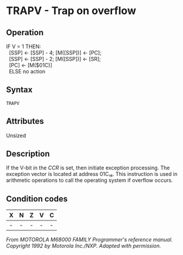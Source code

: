 # TRAPV - Trap on overflow

## Operation
IF V = 1 THEN:<br/>
&nbsp;&nbsp;[SSP] ← [SSP] - 4; [M([SSP])] ← [PC];<br/>
&nbsp;&nbsp;[SSP] ← [SSP] - 2; [M([SSP])] ← [SR];<br/>
&nbsp;&nbsp;[PC] ← [M($01C)]<br/>
&nbsp;&nbsp;ELSE no action

## Syntax
```assembly
TRAPV
```

## Attributes
Unsized

## Description
If the V-bit in the *CCR* is set, then initiate exception processing.
The exception vector is located at address 01C₁₆. This instruction
is used in arithmetic operations to call the operating system if
overflow occurs.

## Condition codes
|X|N|Z|V|C|
|--|--|--|--|--|
|-|-|-|-|-|

*From MOTOROLA M68000 FAMILY Programmer's reference manual. Copyright 1992 by Motorola Inc./NXP. Adapted with permission.*
